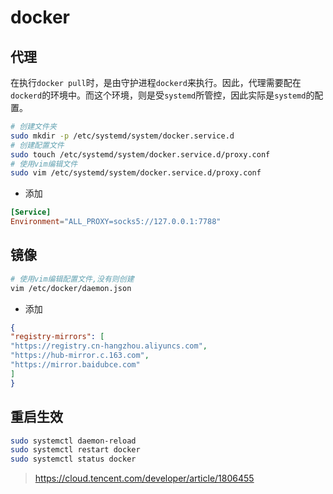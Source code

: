 # docker

## 代理

在执行`docker pull`时，是由守护进程`dockerd`来执行。因此，代理需要配在`dockerd`的环境中。而这个环境，则是受`systemd`所管控，因此实际是`systemd`的配置。

```bash
# 创建文件夹
sudo mkdir -p /etc/systemd/system/docker.service.d
# 创建配置文件
sudo touch /etc/systemd/system/docker.service.d/proxy.conf
# 使用vim编辑文件
sudo vim /etc/systemd/system/docker.service.d/proxy.conf
```
-   添加

```conf
[Service]
Environment="ALL_PROXY=socks5://127.0.0.1:7788"
```

## 镜像

``` bash
# 使用vim编辑配置文件,没有则创建
vim /etc/docker/daemon.json
```

-   添加

```json
{
"registry-mirrors": [
"https://registry.cn-hangzhou.aliyuncs.com",
"https://hub-mirror.c.163.com",
"https://mirror.baidubce.com"
]
}
```

## 重启生效

```bash
sudo systemctl daemon-reload
sudo systemctl restart docker
sudo systemctl status docker
```

>https://cloud.tencent.com/developer/article/1806455
